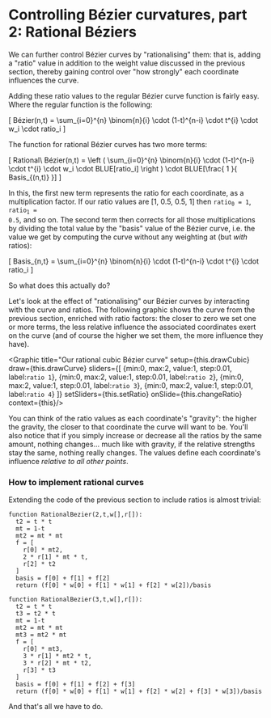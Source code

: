 # Controlling Bézier curvatures, part 2: Rational Béziers

We can further control Bézier curves by "rationalising" them: that is, adding a "ratio" value in addition to the weight value discussed in the previous section, thereby gaining control over "how strongly" each coordinate influences the curve.

Adding these ratio values to the regular Bézier curve function is fairly easy. Where the regular function is the following:

\[
  Bézier(n,t) = \sum_{i=0}^{n} \binom{n}{i} \cdot (1-t)^{n-i} \cdot t^{i} \cdot w_i \cdot ratio_i
\]

The function for rational Bézier curves has two more terms:

\[
  Rational\ Bézier(n,t) = \left ( \sum_{i=0}^{n} \binom{n}{i} \cdot (1-t)^{n-i} \cdot t^{i} \cdot w_i \cdot BLUE[ratio_i] \right ) \cdot BLUE[\frac{ 1 }{ Basis_{(n,t)} }]
\]

In this, the first new term represents the ratio for each coordinate, as a multiplication factor. If our ratio values are [1, 0.5, 0.5, 1] then <code>ratio<sub>0</sub> = 1</code>, <code>ratio<sub>1</sub> = 0.5</code>, and so on. The second term then corrects for all those multiplications by dividing the total value by the "basis" value of the Bézier curve, i.e. the value we get by computing the curve without any weighting at (but _with_ ratios):

\[
  Basis_{n,t} = \sum_{i=0}^{n} \binom{n}{i} \cdot (1-t)^{n-i} \cdot t^{i} \cdot ratio_i
\]

So what does this actually do?

Let's look at the effect of "rationalising" our Bézier curves by interacting with the curve and ratios. The following graphic shows the curve from the previous section, enriched with ratio factors: the closer to zero we set one or more terms, the less relative influence the associated coordinates exert on the curve (and of course the higher we set them, the more influence they have).

<Graphic title="Our rational cubic Bézier curve" setup={this.drawCubic} draw={this.drawCurve} sliders={[
  {min:0, max:2, value:1, step:0.01, label:`ratio 1`},
  {min:0, max:2, value:1, step:0.01, label:`ratio 2`},
  {min:0, max:2, value:1, step:0.01, label:`ratio 3`},
  {min:0, max:2, value:1, step:0.01, label:`ratio 4`}
]} setSliders={this.setRatio} onSlide={this.changeRatio} context={this}/>

 You can think of the ratio values as each coordinate's "gravity": the higher the gravity, the closer to that coordinate the curve will want to be. You'll also notice that if you simply increase or decrease all the ratios by the same amount, nothing changes... much like with gravity, if the relative strengths stay the same, nothing really changes. The values define each coordinate's influence _relative to all other points_.

<div className="howtocode">

### How to implement rational curves

Extending the code of the previous section to include ratios is almost trivial:

```
function RationalBezier(2,t,w[],r[]):
  t2 = t * t
  mt = 1-t
  mt2 = mt * mt
  f = [
    r[0] * mt2,
    2 * r[1] * mt * t,
    r[2] * t2
  ]
  basis = f[0] + f[1] + f[2]
  return (f[0] * w[0] + f[1] * w[1] + f[2] * w[2])/basis

function RationalBezier(3,t,w[],r[]):
  t2 = t * t
  t3 = t2 * t
  mt = 1-t
  mt2 = mt * mt
  mt3 = mt2 * mt
  f = [
    r[0] * mt3,
    3 * r[1] * mt2 * t,
    3 * r[2] * mt * t2,
    r[3] * t3
  ]
  basis = f[0] + f[1] + f[2] + f[3]
  return (f[0] * w[0] + f[1] * w[1] + f[2] * w[2] + f[3] * w[3])/basis
```

And that's all we have to do.

</div>
